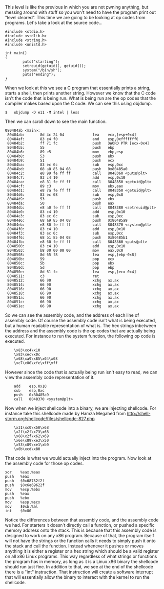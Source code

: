 This level is like the previous in which you are not pwning anything, but messing around with stuff so you won't need to have the program print out "level cleared". This time we are going to be looking at op codes from programs. Let's take a look at the source code...

```
#include <stdio.h>
#include <stdlib.h>
#include <string.h>
#include <unistd.h>

int main()
{
        puts("starting");
        setreuid(getuid(), getuid());
        system("/bin/sh");
        puts("ending");
}
```

When we look at this we see a C program that essentially prints a string, starts a shell, then prints another string. However we know that the C code isn't the code that is being run. What is being run are the op codes that the compiler makes based upon the C code. We can see this using objdump.

```
$	objdump -D e11 -M intel | less
```

Then we can scroll down to see the main function.

```
080484ab <main>:
 80484ab:       8d 4c 24 04             lea    ecx,[esp+0x4]
 80484af:       83 e4 f0                and    esp,0xfffffff0
 80484b2:       ff 71 fc                push   DWORD PTR [ecx-0x4]
 80484b5:       55                      push   ebp
 80484b6:       89 e5                   mov    ebp,esp
 80484b8:       53                      push   ebx
 80484b9:       51                      push   ecx
 80484ba:       83 ec 0c                sub    esp,0xc
 80484bd:       68 a0 85 04 08          push   0x80485a0
 80484c2:       e8 99 fe ff ff          call   8048360 <puts@plt>
 80484c7:       83 c4 10                add    esp,0x10
 80484ca:       e8 81 fe ff ff          call   8048350 <getuid@plt>
 80484cf:       89 c3                   mov    ebx,eax
 80484d1:       e8 7a fe ff ff          call   8048350 <getuid@plt>
 80484d6:       83 ec 08                sub    esp,0x8
 80484d9:       53                      push   ebx
 80484da:       50                      push   eax
 80484db:       e8 a0 fe ff ff          call   8048380 <setreuid@plt>
 80484e0:       83 c4 10                add    esp,0x10
 80484e3:       83 ec 0c                sub    esp,0xc
 80484e6:       68 a9 85 04 08          push   0x80485a9
 80484eb:       e8 80 fe ff ff          call   8048370 <system@plt>
 80484f0:       83 c4 10                add    esp,0x10
 80484f3:       83 ec 0c                sub    esp,0xc
 80484f6:       68 b1 85 04 08          push   0x80485b1
 80484fb:       e8 60 fe ff ff          call   8048360 <puts@plt>
 8048500:       83 c4 10                add    esp,0x10
 8048503:       b8 00 00 00 00          mov    eax,0x0
 8048508:       8d 65 f8                lea    esp,[ebp-0x8]
 804850b:       59                      pop    ecx
 804850c:       5b                      pop    ebx
 804850d:       5d                      pop    ebp
 804850e:       8d 61 fc                lea    esp,[ecx-0x4]
 8048511:       c3                      ret    
 8048512:       66 90                   xchg   ax,ax
 8048514:       66 90                   xchg   ax,ax
 8048516:       66 90                   xchg   ax,ax
 8048518:       66 90                   xchg   ax,ax
 804851a:       66 90                   xchg   ax,ax
 804851c:       66 90                   xchg   ax,ax
 804851e:       66 90                   xchg   ax,ax
```

So we can see the assembly code, and the address of each line of assembly code. Of course the assembly code isn't what is being executed, but a human readable representation of what is. The hex strings inbetween the address and the assembly code is the op codes that are actually being executed. For instance to run the system function, the following op code is executed.

```
	\x83\xc4\x10
	\x83\xec\x0c
	\x68\xa9\x85\x04\x08
	\xe7\x80\xfe\xff\xff
```

However since the code that is actually being run isn't easy to read, we can view the assembly code representation of it.

```
	add    esp,0x10
	sub    esp,0xc
	push   0x80485a9
	call   8048370 <system@plt>
```

Now when we inject shellcode into a binary, we are injecting shellcode. For instance take this shellcode made by Hamza Megahed from http://shell-storm.org/shellcode/files/shellcode-827.php

```
	\x31\xc0\x50\x68
	\x2f\x2f\x73\x68
	\x68\x2f\x62\x69
	\x6e\x89\xe3\x50
	\x53\x89\xe1\xb0
	\x0b\xcd\x80
```

That code is what we would actually inject into the program. Now look at the assembly code for those op codes.

```
xor    %eax,%eax
push   %eax
push   $0x68732f2f
push   $0x6e69622f
mov    %esp,%ebx
push   %eax
push   %ebx
mov    %esp,%ecx
mov    $0xb,%al
int    $0x80
```

Notice the differences between that assembly code, and the assembly code we had. For starters it doesn't directly call a function, or pushed a specific memory address onto the stack. This is because that this assembly code is designed to work on any x86 program. Because of that, the program itself will not have the strings or the function calls it needs to simply push it onto the stack and call the function. Instead whenever it pushes or moves anything it is either a register or a hex string which should be a valid register on all x86 Linux programs. This way regardless of what strings or functions the program has in memory, as long as it is a Linux x86 binary the shellcode should run just fine. In addition to that, we see at the end of the shellcode there is a "int" instruction. That instruction will create a software interrupt that will essentially allow the binary to interact with the kernel to run the shellcode. 
